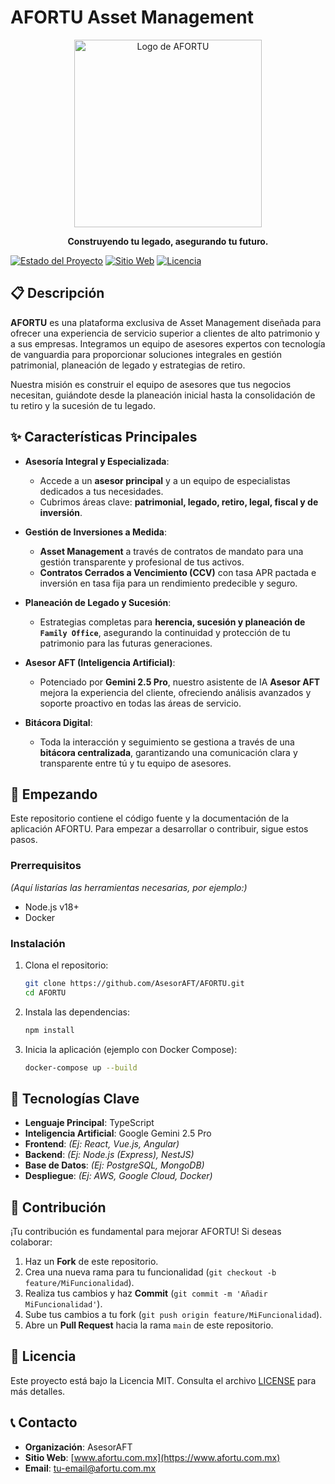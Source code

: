 # AFORTU Asset Management

<div align="center">
  <img src="https://raw.githubusercontent.com/AsesorAFT/AFORTU/main/logo.png" alt="Logo de AFORTU" width="300"/>
</div>

<div align="center">
  
**Construyendo tu legado, asegurando tu futuro.**

</div>

[![Estado del Proyecto](https://img.shields.io/badge/Estado-Activo-success)](https://github.com/AsesorAFT/AFORTU)
[![Sitio Web](https://img.shields.io/badge/Sitio_Web-afortu.com.mx-blue)](https://www.afortu.com.mx)
[![Licencia](https://img.shields.io/badge/Licencia-MIT-lightgrey.svg)](LICENSE)

## 📋 Descripción

**AFORTU** es una plataforma exclusiva de Asset Management diseñada para ofrecer una experiencia de servicio superior a clientes de alto patrimonio y a sus empresas. Integramos un equipo de asesores expertos con tecnología de vanguardia para proporcionar soluciones integrales en gestión patrimonial, planeación de legado y estrategias de retiro.

Nuestra misión es construir el equipo de asesores que tus negocios necesitan, guiándote desde la planeación inicial hasta la consolidación de tu retiro y la sucesión de tu legado.

## ✨ Características Principales

- **Asesoría Integral y Especializada**:
  - Accede a un **asesor principal** y a un equipo de especialistas dedicados a tus necesidades.
  - Cubrimos áreas clave: **patrimonial, legado, retiro, legal, fiscal y de inversión**.

- **Gestión de Inversiones a Medida**:
  - **Asset Management** a través de contratos de mandato para una gestión transparente y profesional de tus activos.
  - **Contratos Cerrados a Vencimiento (CCV)** con tasa APR pactada e inversión en tasa fija para un rendimiento predecible y seguro.

- **Planeación de Legado y Sucesión**:
  - Estrategias completas para **herencia, sucesión y planeación de `Family Office`**, asegurando la continuidad y protección de tu patrimonio para las futuras generaciones.

- **Asesor AFT (Inteligencia Artificial)**:
  - Potenciado por **Gemini 2.5 Pro**, nuestro asistente de IA **Asesor AFT** mejora la experiencia del cliente, ofreciendo análisis avanzados y soporte proactivo en todas las áreas de servicio.

- **Bitácora Digital**:
  - Toda la interacción y seguimiento se gestiona a través de una **bitácora centralizada**, garantizando una comunicación clara y transparente entre tú y tu equipo de asesores.

## 🚀 Empezando

Este repositorio contiene el código fuente y la documentación de la aplicación AFORTU. Para empezar a desarrollar o contribuir, sigue estos pasos.

### Prerrequisitos

*(Aquí listarías las herramientas necesarias, por ejemplo:)*
- Node.js v18+
- Docker

### Instalación

1. Clona el repositorio:
   ```bash
   git clone https://github.com/AsesorAFT/AFORTU.git
   cd AFORTU
   ```

2. Instala las dependencias:
   ```bash
   npm install
   ```

3. Inicia la aplicación (ejemplo con Docker Compose):
   ```bash
   docker-compose up --build
   ```

## 🔧 Tecnologías Clave

- **Lenguaje Principal**: TypeScript
- **Inteligencia Artificial**: Google Gemini 2.5 Pro
- **Frontend**: *(Ej: React, Vue.js, Angular)*
- **Backend**: *(Ej: Node.js (Express), NestJS)*
- **Base de Datos**: *(Ej: PostgreSQL, MongoDB)*
- **Despliegue**: *(Ej: AWS, Google Cloud, Docker)*

## 👥 Contribución

¡Tu contribución es fundamental para mejorar AFORTU! Si deseas colaborar:

1. Haz un **Fork** de este repositorio.
2. Crea una nueva rama para tu funcionalidad (`git checkout -b feature/MiFuncionalidad`).
3. Realiza tus cambios y haz **Commit** (`git commit -m 'Añadir MiFuncionalidad'`).
4. Sube tus cambios a tu fork (`git push origin feature/MiFuncionalidad`).
5. Abre un **Pull Request** hacia la rama `main` de este repositorio.

## 📄 Licencia

Este proyecto está bajo la Licencia MIT. Consulta el archivo [LICENSE](LICENSE) para más detalles.

## 📞 Contacto

- **Organización**: AsesorAFT
- **Sitio Web**: [www.afortu.com.mx](https://www.afortu.com.mx)
- **Email**: [tu-email@afortu.com.mx](mailto:tu-email@afortu.com.mx)